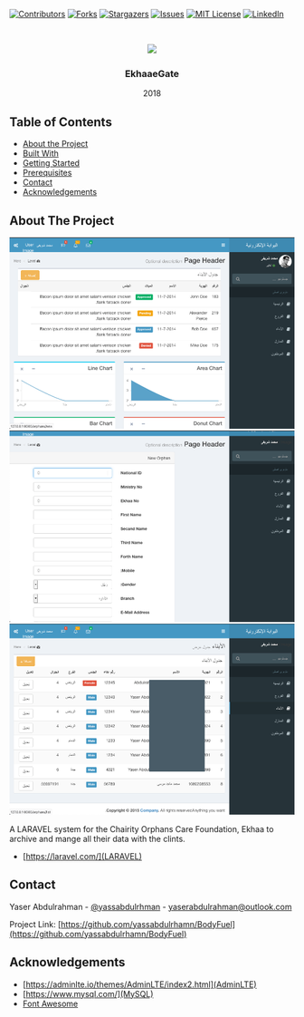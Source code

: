 [![Contributors][contributors-shield]][contributors-url]
[![Forks][forks-shield]][forks-url]
[![Stargazers][stars-shield]][stars-url]
[![Issues][issues-shield]][issues-url]
[![MIT License][license-shield]][license-url]
[![LinkedIn][linkedin-shield]][linkedin-url]



<!-- PROJECT LOGO -->
<br />
<p align="center">
  <a href="https://github.com/yassabdulrhamn/EkhaaeGate">
    <p align="center"><img src="https://laravel.com/assets/img/components/logo-laravel.svg"></p>
  </a>

  <h3 align="center">EkhaaeGate</h3>

  <p align="center">
    2018
    <!-- <br />
    <a href="https://github.com/othneildrew/Best-README-Template"><strong>Explore the docs Â»</strong></a>
    <br />
    <br />
    <a href="https://github.com/othneildrew/Best-README-Template">View Demo</a>
    Â·
    <a href="https://github.com/othneildrew/Best-README-Template/issues">Report Bug</a>
    Â·
    <a href="https://github.com/othneildrew/Best-README-Template/issues">Request Feature</a> -->
  </p>
</p>



<!-- TABLE OF CONTENTS -->
## Table of Contents

* [About the Project](#about-the-project)
* [Built With](#built-with)
* [Getting Started](#getting-started)
* [Prerequisites](#prerequisites)
* [Contact](#contact)
* [Acknowledgements](#acknowledgements)



<!-- ABOUT THE PROJECT -->
## About The Project
<p align="center">
<a href="https://github.com/yassabdulrhamn/EkhaaeGate">
  <img src="github/image1.png" alt="error" >
</a>
<a href="https://github.com/yassabdulrhamn/EkhaaeGate">
  <img src="github/image2.png" alt="error" >
</a>
<a href="https://github.com/yassabdulrhamn/EkhaaeGate">
  <img src="github/image3.png" alt="error" >
</a>
<!-- [![Product Name Screen Shot][product-screenshot]](https://example.com) -->
</p>
A LARAVEL system for the Chairity Orphans Care Foundation, Ekhaa to archive and mange all their data with the clints.
<!-- There are many great README templates available on GitHub, however, I didn't find one that really suit my needs so I created this enhanced one. I want to create a README template so amazing that it'll be the last one you ever need.

Here's why:
* Your time should be focused on creating something amazing. A project that solves a problem and helps others
* You shouldn't be doing the same tasks over and over like creating a README from scratch
* You should element DRY principles to the rest of your life :smile:

Of course, no one template will serve all projects since your needs may be different. So I'll be adding more in the near future. You may also suggest changes by forking this repo and creating a pull request or opening an issue.

A list of commonly used resources that I find helpful are listed in the acknowledgements. -->

### Built With
<!-- This section should list any major frameworks that you built your project using. Leave any add-ons/plugins for the acknowledgements section. Here are a few examples. -->
* [https://laravel.com/](LARAVEL)



<!-- CONTACT -->
## Contact

Yaser Abdulrahman - [@yassabdulrhman](https://twitter.com/yassabdulrhman) - yaserabdulrahman@outlook.com

Project Link: [https://github.com/yassabdulrhamn/BodyFuel](https://github.com/yassabdulrhamn/BodyFuel)



<!-- ACKNOWLEDGEMENTS -->
## Acknowledgements
* [https://adminlte.io/themes/AdminLTE/index2.html](AdminLTE)
* [https://www.mysql.com/](MySQL)
* [Font Awesome](https://fontawesome.com)





<!-- MARKDOWN LINKS & IMAGES -->
<!-- https://www.markdownguide.org/basic-syntax/#reference-style-links -->
[contributors-shield]: https://img.shields.io/github/contributors/othneildrew/Best-README-Template.svg?style=flat-square
[contributors-url]: https://github.com/othneildrew/Best-README-Template/graphs/contributors
[forks-shield]: https://img.shields.io/github/forks/othneildrew/Best-README-Template.svg?style=flat-square
[forks-url]: https://github.com/othneildrew/Best-README-Template/network/members
[stars-shield]: https://img.shields.io/github/stars/othneildrew/Best-README-Template.svg?style=flat-square
[stars-url]: https://github.com/othneildrew/Best-README-Template/stargazers
[issues-shield]: https://img.shields.io/github/issues/othneildrew/Best-README-Template.svg?style=flat-square
[issues-url]: https://github.com/othneildrew/Best-README-Template/issues
[license-shield]: https://img.shields.io/github/license/othneildrew/Best-README-Template.svg?style=flat-square
[license-url]: https://github.com/othneildrew/Best-README-Template/blob/master/LICENSE.txt
[linkedin-shield]: https://img.shields.io/badge/-LinkedIn-black.svg?style=flat-square&logo=linkedin&colorB=555
[linkedin-url]: https://www.linkedin.com/in/yaser-abdulrahman/
[product-screenshot]: github/screenshot.gif
